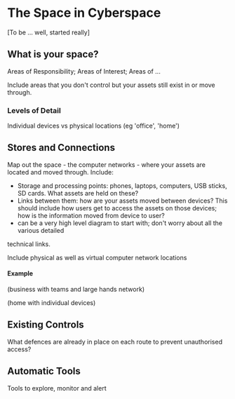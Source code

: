 # The Space in Cyberspace

[To be ... well, started really]

## What is your space?

Areas of Responsibility; Areas of Interest; Areas of ...

Include areas that you don't control but your assets still exist in or move through.

### Levels of Detail

Individual devices vs physical locations (eg 'office', 'home')

## Stores and Connections

Map out the space -  the computer networks - where your assets are located and moved through. Include:

* Storage and processing points: phones, laptops, computers, USB sticks, SD cards. What assets are held on these?
* Links between them: how are your assets moved between devices? This should include how users get to access the assets on those devices; how is the information moved from device to user?
*  can be a very high level diagram to start with; don't worry about all the various detailed 

technical links.

Include physical as well as virtual computer network locations

#### Example

(business with teams and large hands network)

(home with individual devices)

## Existing Controls

What defences are already in place on each route to prevent unauthorised access?





## Automatic Tools

Tools to explore, monitor and alert




